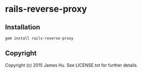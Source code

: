 # rails-reverse-proxy

## Installation

```
gem install rails-reverse-proxy
```

## Copyright

Copyright (c) 2015 James Hu. See LICENSE.txt for
further details.

